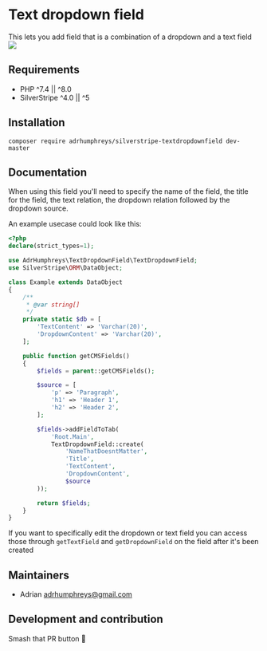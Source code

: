 # Text dropdown field

This lets you add field that is a combination of a dropdown and a text field
![](./example.png)

## Requirements

* PHP ^7.4 || ^8.0
* SilverStripe ^4.0 || ^5

## Installation
```
composer require adrhumphreys/silverstripe-textdropdownfield dev-master
```

## Documentation
When using this field you'll need to specify the name of the field, the title for the field, the text relation, the dropdown relation followed by the dropdown source.

An example usecase could look like this:

```php
<?php
declare(strict_types=1);

use AdrHumphreys\TextDropdownField\TextDropdownField;
use SilverStripe\ORM\DataObject;

class Example extends DataObject
{
    /**
     * @var string[]
     */
    private static $db = [
        'TextContent' => 'Varchar(20)',
        'DropdownContent' => 'Varchar(20)',
    ];

    public function getCMSFields()
    {
        $fields = parent::getCMSFields();

        $source = [
            'p' => 'Paragraph',
            'h1' => 'Header 1',
            'h2' => 'Header 2',
        ];

        $fields->addFieldToTab(
            'Root.Main',
            TextDropdownField::create(
                'NameThatDoesntMatter',
                'Title',
                'TextContent',
                'DropdownContent',
                $source
        ));

        return $fields;
    }
}
```

If you want to specifically edit the dropdown or text field you can access those through `getTextField` and `getDropdownField` on the field after it's been created

## Maintainers
 * Adrian <adrhumphreys@gmail.com>

## Development and contribution
Smash that PR button 🥰
